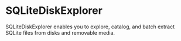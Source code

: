 # SQLiteDiskExplorer
SQLiteDiskExplorer enables you to explore, catalog, and batch extract SQLite files from disks and removable media.
